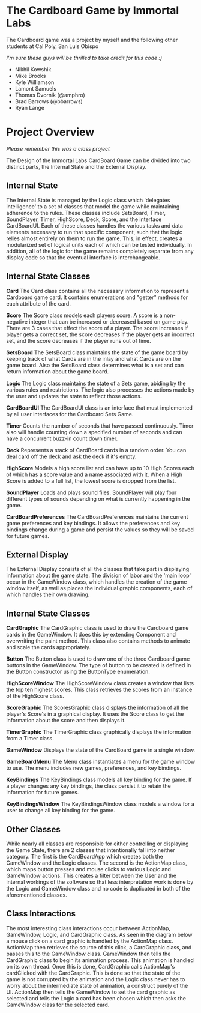 The Cardboard Game by Immortal Labs
=========

The Cardboard game was a project by myself and the following other students at Cal Poly, San Luis Obispo

*I'm sure these guys will be thrilled to take credit for this code :)*

  - Nikhil Kowshik
  - Mike Brooks
  - Kyle Williamson
  - Lamont Samuels
  - Thomas Dvornik (@amphro)
  - Brad Barrows (@bbarrows)
  - Ryan Lange


Project Overview
=========
*Please remember this was a class project*

The Design of the Immortal Labs CardBoard Game can be divided into two distinct parts, the Internal State and the External Display.

Internal State
-------

The Internal State is managed by the Logic class which 'delegates intelligence' to a set of classes that model the game while maintaining adherence to the rules. These classes include SetsBoard, Timer, SoundPlayer, Timer, HighScore, Deck, Score, and the interface CardBoardUI. Each of these classes handles the various tasks and data elements necessary to run that specific component, such that the logic relies almost entirely on them to run the game. This, in effect, creates a modularized set of logical units each of which can be tested individually. In addition, all of the logic for the game remains completely separate from any display code so that the eventual interface is interchangeable.

Internal State Classes
-------
**Card**
The Card class contains all the necessary information to represent a Cardboard game card. It contains enumerations and "getter" methods for each attribute of the card.

**Score**
The Score class models each players score. A score is a non-negative integer that can be increased or decreased based on game play. There are 3 cases that effect the score of a player. The score increases if player gets a correct set, the score decreases if the player gets an incorrect set, and the score decreases if the player runs out of time.

**SetsBoard**
The SetsBoard class maintains the state of the game board by keeping track of what Cards are in the inlay and what Cards are on the game board. Also the SetsBoard class determines what is a set and can return information about the game board.

**Logic**
The Logic class maintains the state of a Sets game, abiding by the various rules and restrictions. The logic also processes the actions made by the user and updates the state to reflect those actions.

**CardBoardUI**
The CardBoardUI class is an interface that must implemented by all user interfaces for the Cardboard Sets Game.

**Timer**
Counts the number of seconds that have passed continuously. Timer also will handle counting down a specified number of seconds and can have a concurrent buzz-in count down timer.

**Deck**
Represents a stack of CardBoard cards in a random order. You can deal card off the deck and ask the deck if it's empty.

**HighScore**
Models a high score list and can have up to 10 High Scores each of which has a score value and a name associated with it. When a High Score is added to a full list, the lowest score is dropped from the list.

**SoundPlayer**
Loads and plays sound files. SoundPlayer will play four different types of sounds depending on what is currently happening in the game.

**CardBoardPreferences**
The CardBoardPreferences maintains the current game preferences and key bindings. It allows the preferences and key bindings change during a game and persist the values so they will be saved for future games.

External Display
-------
The External Display consists of all the classes that take part in displaying information about the game state. The division of labor and the 'main loop' occur in the GameWindow class, which handles the creation of the game window itself, as well as places the individual graphic components, each of which handles their own drawing.

Internal State Classes
-------
**CardGraphic**
The CardGraphic class is used to draw the Cardboard game cards in the GameWindow. It does this by extending Component and overwriting the paint method. This class also contains methods to animate and scale the cards appropriately.

**Button**
The Button class is used to draw one of the three Cardboard game buttons in the GameWindow. The type of button to be created is defined in the Button constructor using the ButtonType enumeration.

**HighScoreWindow**
The HighScoreWindow class creates a window that lists the top ten highest scores. This class retrieves the scores from an instance of the HighScore class.

**ScoreGraphic**
The ScoresGraphic class displays the information of all the player's Score's in a graphical display. It uses the Score class to get the information about the score and then displays it.

**TimerGraphic**
The TimerGraphic class graphically displays the information from a Timer class.

**GameWindow**
Displays the state of the CardBoard game in a single window.

**GameBoardMenu**
The Menu class instantiates a menu for the game window to use. The menu includes new games, preferences, and key bindings.

**KeyBindings**
The KeyBindings class models all key binding for the game. If a player changes any key bindings, the class persist it to retain the information for future games.

**KeyBindingsWindow**
The KeyBindingsWindow class models a window for a user to change all key binding for the game.

Other Classes
-------
While nearly all classes are responsible for either controlling or displaying the Game State, there are 2 classes that intentionally fall into neither category. The first is the CardBoardApp which creates both the GameWindow and the Logic classes. The second is the ActionMap class, which maps button presses and mouse clicks to various Logic and GameWindow actions. This creates a filter between the User and the internal workings of the software so that less interpretation work is done by the Logic and GameWindow class and no code is duplicated in both of the aforementioned classes.

Class Interactions
-------
The most interesting class interactions occur between ActionMap, GameWindow, Logic, and CardGraphic class. As seen in the diagram below a mouse click on a card graphic is handled by the ActionMap class. ActionMap then retrieves the source of this click, a CardGraphic class, and passes this to the GameWindow class. GameWindow then tells the CardGraphic class to begin its animation process. This animation is handled on its own thread. Once this is done, CardGraphic calls ActionMap's cardClicked with the CardGraphic. This is done so that the state of the game is not corrupted by the animation and the Logic class never has to worry about the intermediate state of animation, a construct purely of the UI. ActionMap then tells the GameWindow to set the card graphic as selected and tells the Logic a card has been chosen which then asks the GameWindow class for the selected card.

  

    
